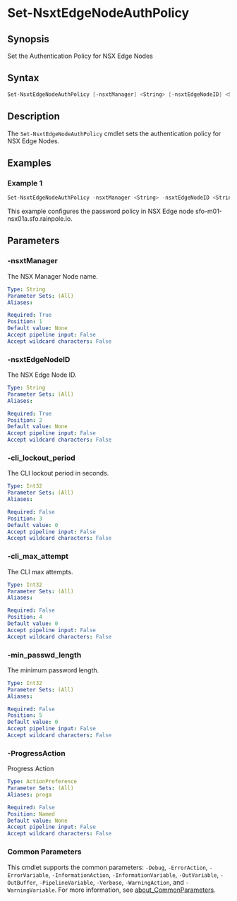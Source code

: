 # Set-NsxtEdgeNodeAuthPolicy

## Synopsis

Set the Authentication Policy for NSX Edge Nodes

## Syntax

```powershell
Set-NsxtEdgeNodeAuthPolicy [-nsxtManager] <String> [-nsxtEdgeNodeID] <String> [[-cli_lockout_period] <Int32>] [[-cli_max_attempt] <Int32>] [[-min_passwd_length] <Int32>] [-ProgressAction <ActionPreference>] [<CommonParameters>]
```

## Description

The `Set-NsxtEdgeNodeAuthPolicy` cmdlet sets the authentication policy for NSX Edge Nodes.

## Examples

### Example 1

```powershell
Set-NsxtEdgeNodeAuthPolicy -nsxtManager <String> -nsxtEdgeNodeID <String> -cli_lockout_period 900 -cli_max_attempt 5 -min_passwd_length 15
```

This example configures the password policy in NSX Edge node sfo-m01-nsx01a.sfo.rainpole.io.

## Parameters

### -nsxtManager

The NSX Manager Node name.

```yaml
Type: String
Parameter Sets: (All)
Aliases:

Required: True
Position: 1
Default value: None
Accept pipeline input: False
Accept wildcard characters: False
```

### -nsxtEdgeNodeID

The NSX Edge Node ID.

```yaml
Type: String
Parameter Sets: (All)
Aliases:

Required: True
Position: 2
Default value: None
Accept pipeline input: False
Accept wildcard characters: False
```

### -cli_lockout_period

The CLI lockout period in seconds.

```yaml
Type: Int32
Parameter Sets: (All)
Aliases:

Required: False
Position: 3
Default value: 0
Accept pipeline input: False
Accept wildcard characters: False
```

### -cli_max_attempt

The CLI max attempts.

```yaml
Type: Int32
Parameter Sets: (All)
Aliases:

Required: False
Position: 4
Default value: 0
Accept pipeline input: False
Accept wildcard characters: False
```

### -min_passwd_length

The minimum password length.

```yaml
Type: Int32
Parameter Sets: (All)
Aliases:

Required: False
Position: 5
Default value: 0
Accept pipeline input: False
Accept wildcard characters: False
```

### -ProgressAction

Progress Action

```yaml
Type: ActionPreference
Parameter Sets: (All)
Aliases: proga

Required: False
Position: Named
Default value: None
Accept pipeline input: False
Accept wildcard characters: False
```

### Common Parameters

This cmdlet supports the common parameters: `-Debug`, `-ErrorAction`, `-ErrorVariable`, `-InformationAction`, `-InformationVariable`, `-OutVariable`, `-OutBuffer`, `-PipelineVariable`, `-Verbose`, `-WarningAction`, and `-WarningVariable`. For more information, see [about_CommonParameters](http://go.microsoft.com/fwlink/?LinkID=113216).
